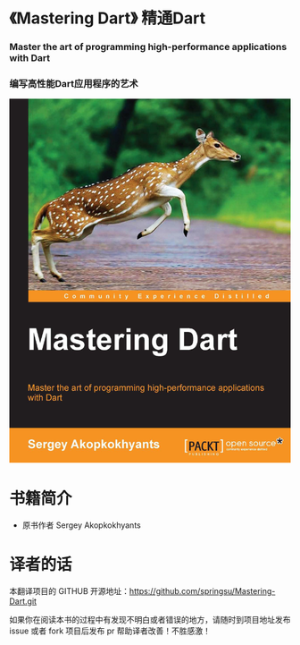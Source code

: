 # 《Mastering Dart》 精通Dart 
### Master the art of programming high-performance applications with Dart 
### 编写高性能Dart应用程序的艺术

![Mastering Dart](images/cover.png)

# 书籍简介
* 原书作者 Sergey Akopkokhyants


# 译者的话
本翻译项目的 GITHUB 开源地址：https://github.com/springsu/Mastering-Dart.git

如果你在阅读本书的过程中有发现不明白或者错误的地方，请随时到项目地址发布 issue 或者 fork 项目后发布 pr 帮助译者改善！不胜感激！


